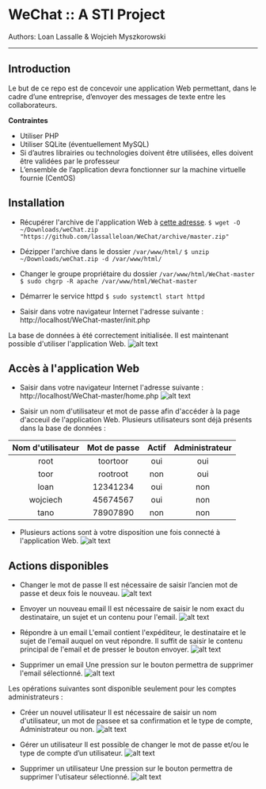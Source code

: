 # WeChat :: A STI Project
Authors: Loan Lassalle & Wojcieh Myszkorowski
***

## Introduction

Le but de ce repo est de concevoir une application Web permettant, dans le cadre d’une entreprise, d’envoyer des messages de texte entre les collaborateurs.

**Contraintes**
- Utiliser PHP
- Utiliser SQLite (éventuellement MySQL)
- Si d’autres librairies ou technologies doivent être utilisées, elles doivent être validées par le professeur
- L’ensemble de l’application devra fonctionner sur la machine virtuelle fournie (CentOS)

## Installation

* Récupérer l'archive de l'application Web à [cette adresse](https://github.com/lassalleloan/WeChat/archive/master.zip "Archive ZIP").
`$ wget -O ~/Downloads/weChat.zip "https://github.com/lassalleloan/WeChat/archive/master.zip"`

* Dézipper l'archive dans le dossier `/var/www/html/`
`$ unzip ~/Downloads/weChat.zip -d /var/www/html/`

* Changer le groupe propriétaire du dossier `/var/www/html/WeChat-master` 
`$ sudo chgrp -R apache /var/www/html/WeChat-master`

* Démarrer le service httpd
`$ sudo systemctl start httpd`

* Saisir dans votre navigateur Internet l'adresse suivante : http://localhost/WeChat-master/init.php

La base de données à été correctement initialisée. Il est maintenant possible d'utiliser l'application Web.
![alt text](./images_manuel/init.jpg "Initialisation de la base de données")

## Accès à l'application Web

* Saisir dans votre navigateur Internet l'adresse suivante : http://localhost/WeChat-master/home.php
![alt text](./images/connexion.PNG "Page de connexion")

* Saisir un nom d'utilisateur et mot de passe afin d'accéder à la page d'acceuil de l'application Web.
Plusieurs utilisateurs sont déjà présents dans la base de données :

| Nom d'utilisateur | Mot de passe | Actif | Administrateur |
|:-----------------:|:------------:|:-----:|:--------------:|
|        root       |   toortoor   |  oui  |       oui      |
|        toor       |   rootroot   |  non  |       oui      |
|        loan       |   12341234   |  oui  |       non      |
|      wojciech     |   45674567   |  oui  |       non      |
|        tano       |   78907890   |  non  |       non      |

* Plusieurs actions sont à votre disposition une fois connecté à l'application Web.
![alt text](./images/homePage.PNG "Page principale")

## Actions disponibles

* Changer le mot de passe
Il est nécessaire de saisir l’ancien mot de passe et deux fois le nouveau.
![alt text](./images/passwd.PNG "Changer le mot de passe")
   
* Envoyer un nouveau email
Il est nécessaire de saisir le nom exact du destinataire, un sujet et un contenu pour l'email.
![alt text](./images/newEmail.PNG "Envoyer un nouveau email")
   
* Répondre à un email
L'email contient l'expéditeur, le destinataire et le sujet de l'email auquel on veut répondre.
Il suffit de saisir le contenu principal de l'email et de presser le bouton envoyer.
![alt text](./images/replay.PNG "Répondre à un email")
   
* Supprimer un email
Une pression sur le bouton permettra de supprimer l'email sélectionné.
![alt text](./images/deleteEmail.PNG "Supprimer un email")

Les opérations suivantes sont disponible seulement pour les comptes administrateurs :

* Créer un nouvel utilisateur
Il est nécessaire de saisir un nom d'utilisateur, un mot de passee et sa confirmation et le type de compte, Administrateur ou non.
![alt text](./images/newUser.PNG "Créer un nouvel utilisateur")

* Gérer un utilisateur
Il est possible de changer le mot de passe et/ou le type de compte d’un utilisateur.
![alt text](./images/manageUser.PNG "Gérer un utilisateur")

* Supprimer un utilisateur
Une pression sur le bouton permettra de supprimer l'utisateur sélectionné.
![alt text](./images/deleteUser.PNG "Supprimer un utilisateur")
